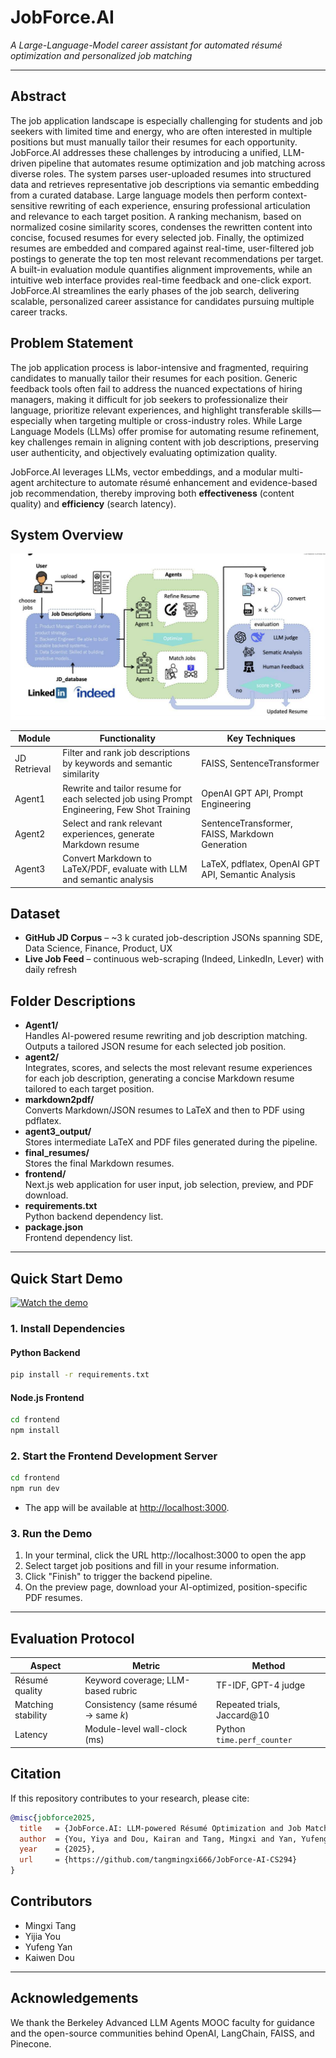 # JobForce.AI

*A Large-Language-Model career assistant for automated résumé optimization and personalized job matching*

------

## Abstract

The job application landscape is especially challenging for students and job seekers with limited time and energy, who are often interested in multiple positions but must manually tailor their resumes for each opportunity. JobForce.AI addresses these challenges by introducing a unified, LLM-driven pipeline that automates resume optimization and job matching across diverse roles. The system parses user-uploaded resumes into structured data and retrieves representative job descriptions via semantic embedding from a curated database. Large language models then perform context-sensitive rewriting of each experience, ensuring professional articulation and relevance to each target position. A ranking mechanism, based on normalized cosine similarity scores, condenses the rewritten content into concise, focused resumes for every selected job. Finally, the optimized resumes are embedded and compared against real-time, user-filtered job postings to generate the top ten most relevant recommendations per target. A built-in evaluation module quantifies alignment improvements, while an intuitive web interface provides real-time feedback and one-click export. JobForce.AI streamlines the early phases of the job search, delivering scalable, personalized career assistance for candidates pursuing multiple career tracks.

## Problem Statement

The job application process is labor-intensive and fragmented, requiring candidates to manually tailor their resumes for each position. Generic feedback tools often fail to address the nuanced expectations of hiring managers, making it difficult for job seekers to professionalize their language, prioritize relevant experiences, and highlight transferable skills—especially when targeting multiple or cross-industry roles. While Large Language Models (LLMs) offer promise for automating resume refinement, key challenges remain in aligning content with job descriptions, preserving user authenticity, and objectively evaluating optimization quality.

JobForce.AI leverages LLMs, vector embeddings, and a modular multi-agent architecture to automate résumé enhancement and evidence-based job recommendation, thereby improving both **effectiveness** (content quality) and **efficiency** (search latency).

## System Overview

![System Overview](system_overview.png)

| Module        | Functionality                                                                 | Key Techniques         |
| ------------- | ----------------------------------------------------------------------------- | ---------------------- |
| JD Retrieval  | Filter and rank job descriptions by keywords and semantic similarity          | FAISS, SentenceTransformer |
| Agent1        | Rewrite and tailor resume for each selected job using Prompt Engineering, Few Shot Training | OpenAI GPT API, Prompt Engineering |
| Agent2        | Select and rank relevant experiences, generate Markdown resume                | SentenceTransformer, FAISS, Markdown Generation |
| Agent3        | Convert Markdown to LaTeX/PDF, evaluate with LLM and semantic analysis        | LaTeX, pdflatex, OpenAI GPT API, Semantic Analysis |


## Dataset

- **GitHub JD Corpus** – ~3 k curated job-description JSONs spanning SDE, Data Science, Finance, Product, UX
- **Live Job Feed** – continuous web-scraping (Indeed, LinkedIn, Lever) with daily refresh


## Folder Descriptions

- **Agent1/**  
  Handles AI-powered resume rewriting and job description matching. Outputs a tailored JSON resume for each selected job position.
- **agent2/**  
  Integrates, scores, and selects the most relevant resume experiences for each job description, generating a concise Markdown resume tailored to each target position.
- **markdown2pdf/**  
  Converts Markdown/JSON resumes to LaTeX and then to PDF using pdflatex.
- **agent3_output/**  
  Stores intermediate LaTeX and PDF files generated during the pipeline.
- **final_resumes/**  
  Stores the final Markdown resumes.
- **frontend/**  
  Next.js web application for user input, job selection, preview, and PDF download.
- **requirements.txt**  
  Python backend dependency list.
- **package.json**  
  Frontend dependency list.

---

## Quick Start Demo
[![Watch the demo](https://img.youtube.com/vi/2kmPeE6X_gQ/0.jpg)](https://youtu.be/2kmPeE6X_gQ)


### 1. Install Dependencies

#### Python Backend
```bash
pip install -r requirements.txt
```

#### Node.js Frontend
```bash
cd frontend
npm install
```

### 2. Start the Frontend Development Server

```bash
cd frontend
npm run dev
```
- The app will be available at [http://localhost:3000](http://localhost:3000).

### 3. Run the Demo

1. In your terminal, click the URL http://localhost:3000 to open the app
2. Select target job positions and fill in your resume information.
3. Click "Finish" to trigger the backend pipeline.
4. On the preview page, download your AI-optimized, position-specific PDF resumes.

---

## Evaluation Protocol

| Aspect             | Metric                               | Method                      |
| ------------------ | ------------------------------------ | --------------------------- |
| Résumé quality     | Keyword coverage; LLM-based rubric   | TF-IDF, GPT-4 judge         |
| Matching stability | Consistency (same résumé → same *k*) | Repeated trials, Jaccard@10 |
| Latency            | Module-level wall-clock (ms)         | Python `time.perf_counter`  |



## Citation

If this repository contributes to your research, please cite:

```bibtex
@misc{jobforce2025,
  title   = {JobForce.AI: LLM-powered Résumé Optimization and Job Matching},
  author  = {You, Yiya and Dou, Kairan and Tang, Mingxi and Yan, Yufeng},
  year    = {2025},
  url     = {https://github.com/tangmingxi666/JobForce-AI-CS294}
}
```


## Contributors
- Mingxi Tang
- Yijia You
- Yufeng Yan
- Kaiwen Dou
---

## Acknowledgements
We thank the Berkeley Advanced LLM Agents MOOC faculty for guidance and the open-source communities behind OpenAI, LangChain, FAISS, and Pinecone.





